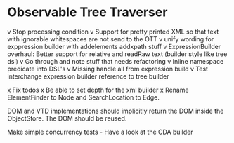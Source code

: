 # Observable Tree Traverser

v Stop processing condition
v Support for pretty printed XML so that text with ignorable whitespaces are not send to the OTT
v unify wording for exppression builder with addelements addxpath stuff 
v ExpressionBuilder overhaul: Better support for relative and readRaw text (builder style like tree dsl)
v Go through and note stuff that needs refactoring
v Inline namespace predicate into DSL's 
v Missing handle all from expression build
v Test interchange expression builder reference to tree builder

x Fix todos
x Be able to set depth for the xml builder
x Rename ElementFinder to Node and SearchLocation to Edge.

DOM and VTD implementations should implicitly return the DOM inside the ObjectStore. The DOM should be reused.

Make simple concurrency tests - Have a look at the CDA builder
